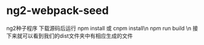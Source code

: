 # ng2-webpack-seed
ng2种子程序
下载源码后运行
npm install 或 cnpm install\n
npm run build \n
接下来就可以看到我们的dist文件夹中有相应生成的文件
